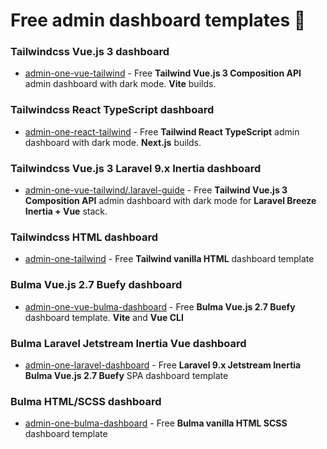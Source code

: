 # Free admin dashboard templates 🎉

### Tailwindcss Vue.js 3 dashboard

- [admin-one-vue-tailwind](https://github.com/justboil/admin-one-vue-tailwind) - Free **Tailwind Vue.js 3 Composition API** admin dashboard with dark mode. **Vite** builds.

### Tailwindcss React TypeScript dashboard

- [admin-one-react-tailwind](https://github.com/justboil/admin-one-react-tailwind) - Free **Tailwind React TypeScript** admin dashboard with dark mode. **Next.js** builds.

### Tailwindcss Vue.js 3 Laravel 9.x Inertia dashboard

- [admin-one-vue-tailwind/.laravel-guide](https://github.com/justboil/admin-one-vue-tailwind/tree/master/.laravel-guide) - Free **Tailwind Vue.js 3 Composition API** admin dashboard with dark mode for **Laravel Breeze Inertia + Vue** stack.

### Tailwindcss HTML dashboard

- [admin-one-tailwind](https://github.com/justboil/admin-one-tailwind) - Free **Tailwind vanilla HTML** dashboard template

### Bulma Vue.js 2.7 Buefy dashboard

- [admin-one-vue-bulma-dashboard](https://github.com/vikdiesel/admin-one-vue-bulma-dashboard) - Free **Bulma Vue.js 2.7 Buefy** dashboard template. **Vite** and **Vue CLI**

### Bulma Laravel Jetstream Inertia Vue dashboard

- [admin-one-laravel-dashboard](https://github.com/vikdiesel/admin-one-laravel-dashboard) - Free **Laravel 9.x Jetstream Inertia Bulma Vue.js 2.7 Buefy** SPA dashboard template

### Bulma HTML/SCSS dashboard

- [admin-one-bulma-dashboard](https://github.com/vikdiesel/admin-one-bulma-dashboard) - Free **Bulma vanilla HTML SCSS** dashboard template
